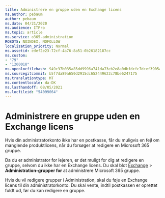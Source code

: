 ```yaml
---
title: Administrere en gruppe uden en Exchange licens
ms.author: pebaum
author: pebaum
ms.date: 04/21/2020
ms.audience: ITPro
ms.topic: article
ms.service: o365-administration
ROBOTS: NOINDEX, NOFOLLOW
localization_priority: Normal
ms.assetid: edef2e23-72cf-4a76-8a51-0b26182187cc
ms.custom:
- "79"
- "1200018"
ms.openlocfilehash: 949c37b035a85dd9996a741da73eb2e8a0dbfdcfc7dcef3905aa78e5759404e9
ms.sourcegitcommit: b5f7da89a650d2915dc652449623c78be6247175
ms.translationtype: MT
ms.contentlocale: da-DK
ms.lasthandoff: 08/05/2021
ms.locfileid: "54099064"
---
```

# <a name="manage-a-group-without-an-exchange-license"></a>Administrere en gruppe uden en Exchange licens

Hvis din administratorkonto ikke har en postkasse, får du muligvis en fejl om manglende produktlicens, når du forsøger at redigere en Microsoft 365 gruppe.
  
Da du er administrator for lejeren, er det muligt for dig at redigere en gruppe, selvom du ikke har en Exchange licens. Du skal blot [Exchange](https://outlook.office365.com/ecp.aspx) \> **Administration-grupper for** at administrere Microsoft 365 gruppe.
  
Hvis du vil redigere grupper i Administration, skal du føje en Exchange licens til din administratorkonto. Du skal vente, indtil postkassen er oprettet fuldt ud, før du kan redigere en gruppe.
  